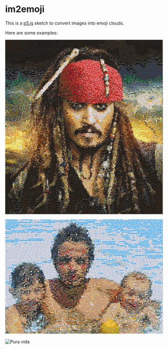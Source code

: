 # im2emoji

This is a [p5.js](https://p5js.org/) sketch to convert images into emoji clouds.

Here are some examples:

![Jack Sparrow](jSparrow.jpg)

![Hermanos](hermanosResult.jpg)

![Pura vida](puravida.jpg)

